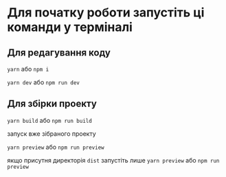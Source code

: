 # Для початку роботи запустіть ці команди у терміналі

## Для редагування коду

`yarn` або `npm i`

`yarn dev` або `npm run dev`

## Для збірки проекту

`yarn build` або `npm run build`

запуск вже зібраного проекту

`yarn preview` або `npm run preview`

якщо присутня директорія `dist` запустіть лише `yarn preview` або `npm run preview`
